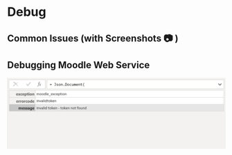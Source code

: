 

# Debug



## Common Issues (with Screenshots :camera: )



## Debugging Moodle Web Service

![image-20210209184859166](README.assets/image-20210209184859166.png)